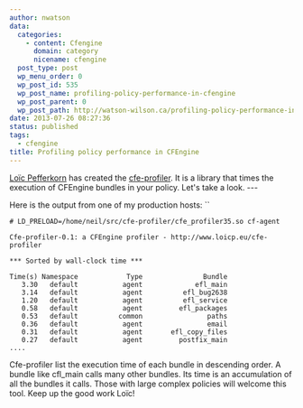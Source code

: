 ```yaml
---
author: nwatson
data:
  categories:
    - content: Cfengine
      domain: category
      nicename: cfengine
  post_type: post
  wp_menu_order: 0
  wp_post_id: 535
  wp_post_name: profiling-policy-performance-in-cfengine
  wp_post_parent: 0
  wp_post_path: http://watson-wilson.ca/profiling-policy-performance-in-cfengine/
date: 2013-07-26 08:27:36
status: published
tags:
  - cfengine
title: Profiling policy performance in CFEngine
---
```



[Loïc Pefferkorn](http://www.loicp.eu/) has created the [cfe-profiler](https://github.com/lpefferkorn/cfe-profiler).
It is a library that times the execution of CFEngine bundles in your
policy. Let's take a look. ---

Here is the output from one of my production hosts: ``

    # LD_PRELOAD=/home/neil/src/cfe-profiler/cfe_profiler35.so cf-agent
    
    Cfe-profiler-0.1: a CFEngine profiler - http://www.loicp.eu/cfe-profiler
    
    *** Sorted by wall-clock time ***
    
    Time(s) Namespace            Type               Bundle
       3.30   default           agent             efl_main
       3.14   default           agent          efl_bug2638
       1.20   default           agent          efl_service
       0.58   default           agent         efl_packages
       0.53   default          common                paths
       0.36   default           agent                email
       0.31   default           agent       efl_copy_files
       0.27   default           agent         postfix_main
    ....


Cfe-profiler list the execution time of each bundle in descending
order. A bundle like cfl_main calls many other bundles. Its time is an
accumulation of all the bundles it calls. Those with large complex
policies will welcome this tool. Keep up the good work Loïc!

